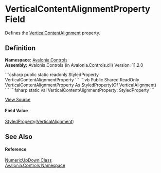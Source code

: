 # VerticalContentAlignmentProperty Field


Defines the <a href="P_Avalonia_Controls_NumericUpDown_VerticalContentAlignment">VerticalContentAlignment</a> property.



## Definition
**Namespace:** <a href="N_Avalonia_Controls">Avalonia.Controls</a>  
**Assembly:** Avalonia.Controls (in Avalonia.Controls.dll) Version: 11.2.0

<Tabs groupId="api-code-preview">
<TabItem value="csharp" label="C#">
```csharp
public static readonly StyledProperty<VerticalAlignment> VerticalContentAlignmentProperty
```
</TabItem>
<TabItem value="vb" label="VB">
```vb
Public Shared ReadOnly VerticalContentAlignmentProperty As StyledProperty(Of VerticalAlignment)
```
</TabItem>
<TabItem value="fsharp" label="F#">
```fsharp
static val VerticalContentAlignmentProperty: StyledProperty<VerticalAlignment>
```
</TabItem>
</Tabs>



<a href="https://github.com/AvaloniaUI/Avalonia/tree/master/src/Avalonia.Controls/NumericUpDown/NumericUpDown.cs" title="View the source code">View Source</a>



#### Field Value
<a href="T_Avalonia_StyledProperty_1">StyledProperty</a>(<a href="T_Avalonia_Layout_VerticalAlignment">VerticalAlignment</a>)

## See Also


#### Reference
<a href="T_Avalonia_Controls_NumericUpDown">NumericUpDown Class</a>  
<a href="N_Avalonia_Controls">Avalonia.Controls Namespace</a>  
